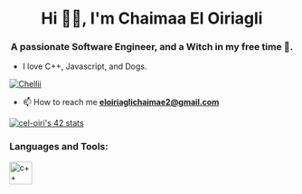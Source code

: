 <h1 align="center"> Hi  🧙‍♀️, I'm Chaimaa El Oiriagli </h1>
<h3 align="center"> A passionate Software Engineer, and a Witch in my free time 🤫.</h3>

* I love C++, Javascript, and Dogs.

<p align="left"> <a href="https://github.com/ryo-ma/github-profile-trophy"><img src="https://github-profile-trophy.vercel.app/?username=Chellii" alt="Chellii" /></a> </p>

- 📫 How to reach me **eloiriaglichaimae2@gmail.com**

<a href="https://profile.intra.42.fr/users/cel-oiri"><img src="https://badge.mediaplus.ma/darkblue/cel-oiri" alt="cel-oiri's 42 stats" /></a>
<h3 align="left">Languages and Tools:</h3>

<p align="left"> 
    <img src="[![image](https://user-images.githubusercontent.com/56842722/175310018-52ee1184-042d-4c83-bb6e-df7d36325d32.png)](https://upload.wikimedia.org/wikipedia/commons/thumb/1/18/ISO_C%2B%2B_Logo.svg/1822px-ISO_C%2B%2B_Logo.svg.png)" alt="c++" width="40" height="40"/> 
   </p>
